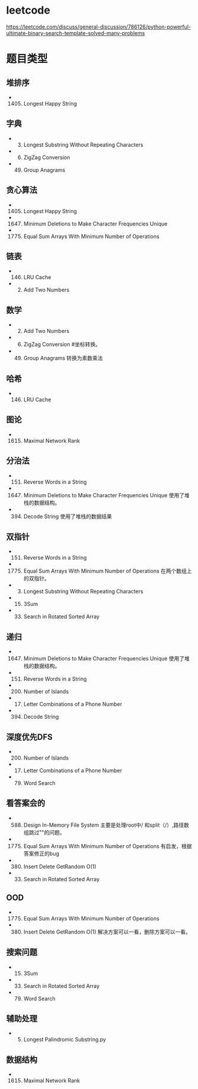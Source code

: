 # leetcode

https://leetcode.com/discuss/general-discussion/786126/python-powerful-ultimate-binary-search-template-solved-many-problems



# 题目类型

## 堆排序

- 1405. Longest Happy String

## 字典
- 3. Longest Substring Without Repeating Characters
- 6. ZigZag Conversion
- 49. Group Anagrams
## 贪心算法

- 1405. Longest Happy String
- 1647. Minimum Deletions to Make Character Frequencies Unique
- 1775. Equal Sum Arrays With Minimum Number of Operations
## 链表
- 146. LRU Cache
- 2. Add Two Numbers
## 数学 
- 2. Add Two Numbers
- 6. ZigZag Conversion #坐标转换。
- 49. Group Anagrams 转换为素数乘法
## 哈希 
- 146. LRU Cache

## 图论
- 1615. Maximal Network Rank

## 分治法
- 151. Reverse Words in a String
- 1647. Minimum Deletions to Make Character Frequencies Unique 使用了堆栈的数据结构。
- 394. Decode String 使用了堆栈的数据结果

## 双指针
- 151. Reverse Words in a String
- 1775. Equal Sum Arrays With Minimum Number of Operations  在两个数组上的双指针。
- 3. Longest Substring Without Repeating Characters
- 15. 3Sum
- 33. Search in Rotated Sorted Array
## 递归
- 1647. Minimum Deletions to Make Character Frequencies Unique 使用了堆栈的数据结构。
- 151. Reverse Words in a String
- 200. Number of Islands
- 17. Letter Combinations of a Phone Number
- 394. Decode String

## 深度优先DFS
- 200. Number of Islands
- 17. Letter Combinations of a Phone Number 
- 79. Word Search

## 看答案会的
- 588. Design In-Memory File System 主要是处理root中/ 和split（/）,路径数组跳过""的问题。
- 1775. Equal Sum Arrays With Minimum Number of Operations 有启发，根据答案修正的bug
- 380. Insert Delete GetRandom O(1)
- 33. Search in Rotated Sorted Array
## OOD
- 1775. Equal Sum Arrays With Minimum Number of Operations 
- 380. Insert Delete GetRandom O(1) 解决方案可以一看，删除方案可以一看。

## 搜索问题

- 15. 3Sum
- 33. Search in Rotated Sorted Array
- 79. Word Search

## 辅助处理
- 5. Longest Palindromic Substring.py

## 数据结构
- 1615. Maximal Network Rank

